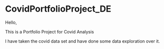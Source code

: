 # CovidPortfolioProject_DE

Hello,

This is a Portfolio Project for Covid Analysis

I have taken the covid data set and have done some data exploration over it.
